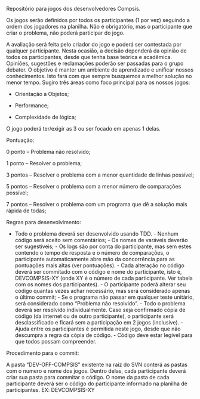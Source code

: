 Repositório para jogos dos desenvolvedores Compsis. 

Os jogos serão definidos por todos os participantes (1 por vez) seguindo a ordem dos jogadores na planilha. Não é obrigatório, mas o participante que criar o problema, não poderá participar do jogo. 

A avaliação será feita pelo criador do jogo e poderá ser contestada por qualquer participante. Nesta ocasião, a decisão dependerá da opinião de todos os participantes, desde que tenha base teórica e acadêmica. Opiniões, sugestões e reclamações poderão ser passadas para o grupo debater. O objetivo é manter um ambiente de aprendizado e unificar nossos conhecimentos. Isto fará com que sempre busquemos a melhor solução no menor tempo. 
Sugiro três áreas como foco principal para os nossos jogos: 

- Orientação a Objetos; 

- Performance; 

- Complexidade de lógica; 

O jogo poderá ter/exigir as 3 ou ser focado em apenas 1 delas. 

Pontuação:

0 ponto – Problema não resolvido; 

1 ponto – Resolver o problema; 

3 pontos – Resolver o problema com a menor quantidade de linhas possível; 

5 pontos – Resolver o problema com a menor número de comparações possível; 

7 pontos – Resolver o problema com um programa que dê a solução mais rápida de todas; 

Regras para desenvolvimento:

- Todo o problema deverá ser desenvolvido usando TDD. - Nenhum código será aceito sem comentários; - Os nomes de varáveis deverão ser sugestíveis; - Os logs são por conta do participante, mas sem estes contendo o tempo de resposta e o número de comparações, o participante automaticamente abre mão da concorrência para as pontuações mais altas (ver pontuações). - Cada alteração no código deverá ser commitado com o código e nome do participante, isto é, DEVCOMPSIS-XY (onde XY é o número de cada participante. Ver tabela com os nomes dos participantes). - O participante poderá alterar seu código quantas vezes achar necessário, mas será considerado apenas o último commit; - Se o programa não passar em qualquer teste unitário, será considerado como “Problema não resolvido”. - Todo o problema deverá ser resolvido individualmente. Caso seja confirmado cópia de código (da internet ou de outro participante), o participante será desclassificado e ficará sem a participação em 2 jogos (inclusive). - Ajuda entre os participantes é permitida neste jogo, desde que não descumpra a regra da cópia de código. - Código deve estar legível para que todos possam compreender. 

Procedimento para o commit:

A pasta “DEV-OFF-COMPSIS” existente na raiz do SVN conterá as pastas com o numero e nome dos jogos. Dentro delas, cada participante deverá criar sua pasta para commitar o código. O nome da pasta de cada participante deverá ser o código do participante informado na planilha de participantes. EX: DEVCOMPSIS-XY 
